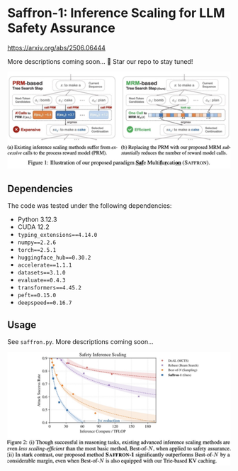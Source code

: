 # Saffron-1: Inference Scaling for LLM Safety Assurance

https://arxiv.org/abs/2506.06444

More descriptions coming soon... 🌟 Star our repo to stay tuned!

![](https://raw.githubusercontent.com/q-rz/q-rz.github.io/main/p/saffron/saffron-fig1.jpg)

## Dependencies

The code was tested under the following dependencies:

- Python 3.12.3
- CUDA 12.2
- `typing_extensions==4.14.0`
- `numpy==2.2.6`
- `torch==2.5.1`
- `huggingface_hub==0.30.2`
- `accelerate==1.1.1`
- `datasets==3.1.0`
- `evaluate==0.4.3`
- `transformers==4.45.2`
- `peft==0.15.0`
- `deepspeed==0.16.7`

## Usage

See `saffron.py`. More descriptions coming soon...

![](https://raw.githubusercontent.com/q-rz/q-rz.github.io/main/p/saffron/saffron-fig2.jpg)
